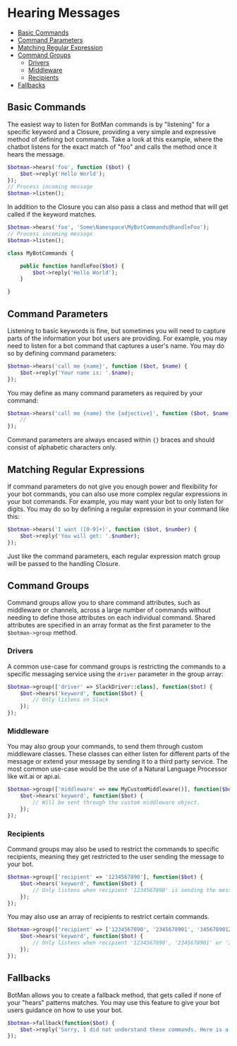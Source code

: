 # Hearing Messages

- [Basic Commands](#basic-commands)
- [Command Parameters](#command-parameters)
- [Matching Regular Expression](#matching-regular-expressions)
- [Command Groups](#command-groups)
    - [Drivers](#command-groups-drivers)
    - [Middleware](#command-groups-middleware)
    - [Recipients](#command-groups-recipients)
- [Fallbacks](#fallbacks)

<a id="basic-commands"></a>
## Basic Commands


The easiest way to listen for BotMan commands is by "listening" for a specific keyword and a Closure, providing a very simple and expressive method of defining bot commands. Take a look at this example, where the chatbot listens for the exact match of "foo" and calls the method once it hears the message.

```php
$botman->hears('foo', function ($bot) {
    $bot->reply('Hello World');
});
// Process incoming message
$botman->listen();
```

In addition to the Closure you can also pass a class and method that will get called if the keyword matches.

```php
$botman->hears('foo', 'Some\Namespace\MyBotCommands@handleFoo');
// Process incoming message
$botman->listen();

class MyBotCommands {

    public function handleFoo($bot) {
        $bot->reply('Hello World');
    }

}
```

<a id="command-parameters"></a>
## Command Parameters

Listening to basic keywords is fine, but sometimes you will need to capture parts of the information your bot users are providing. 
For example, you may need to listen for a bot command that captures a user's name. You may do so by defining command parameters:

```php
$botman->hears('call me {name}', function ($bot, $name) {
    $bot->reply('Your name is: '.$name);
});
```

You may define as many command parameters as required by your command:

```php
$botman->hears('call me {name} the {adjective}', function ($bot, $name, $adjective) {
    //
});
```

Command parameters are always encased within `{}` braces and should consist of alphabetic characters only.

<a id="matching-regular-expressions"></a>
## Matching Regular Expressions

If command parameters do not give you enough power and flexibility for your bot commands, you can also use more complex regular expressions in your bot commands. For example, you may want your bot to only listen for digits. You may do so by defining a regular expression in your command like this:


```php
$botman->hears('I want ([0-9]+)', function ($bot, $number) {
    $bot->reply('You will get: '.$number);
});
```

Just like the command parameters, each regular expression match group will be passed to the handling Closure.

<a id="command-groups"></a>
## Command Groups

Command groups allow you to share command attributes, such as middleware or channels, across a large number of commands without needing to define those attributes on each individual command. Shared attributes are specified in an array format as the first parameter to the `$botman->group` method.

<a id="command-groups-drivers"></a>
### Drivers
A common use-case for command groups is restricting the commands to a specific messaging service using the `driver` parameter in the group array:

```php
$botman->group(['driver' => SlackDriver::class], function($bot) {
    $bot->hears('keyword', function($bot) {
        // Only listens on Slack
    });
});
```

<a id="command-groups-middleware"></a>
### Middleware
You may also group your commands, to send them through custom middleware classes. These classes can either listen for different parts of the message or extend your message by sending it to a third party service. The most common use-case would be the use of a Natural Language Processor like wit.ai or api.ai.

```php
$botman->group(['middleware' => new MyCustomMiddleware()], function($bot) {
    $bot->hears('keyword', function($bot) {
        // Will be sent through the custom middleware object.
    });
});
```

<a id="command-groups-recipients"></a>
### Recipients
Command groups may also be used to restrict the commands to specific recipients, meaning they get restricted to the user sending the message to your bot.

```php
$botman->group(['recipient' => '1234567890'], function($bot) {
    $bot->hears('keyword', function($bot) {
        // Only listens when recipient '1234567890' is sending the message.
    });
});
```

You may also use an array of recipients to restrict certain commands.

```php
$botman->group(['recipient' => ['1234567890', '2345678901', '3456789012']], function($bot) {
    $bot->hears('keyword', function($bot) {
        // Only listens when recipient '1234567890', '2345678901' or '3456789012' is sending the message.
    });
});
```

<a id="fallbacks"></a>
## Fallbacks

BotMan allows you to create a fallback method, that gets called if none of your "hears" patterns matches. You may use this feature to give your bot users guidance on how to use your bot.

```php
$botman->fallback(function($bot) {
    $bot->reply('Sorry, I did not understand these commands. Here is a list of commands I understand: ...');
});
```
